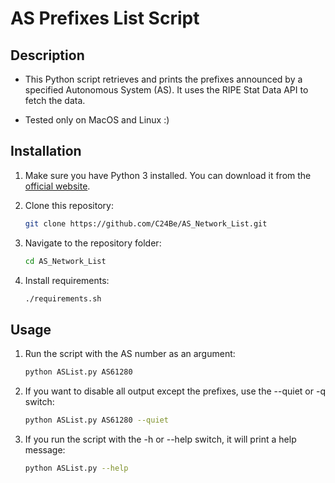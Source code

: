 # AS Prefixes List Script

## Description

* This Python script retrieves and prints the prefixes announced by a specified Autonomous System (AS). It uses the RIPE Stat Data API to fetch the data.

* Tested only on MacOS and Linux :)

## Installation

1. Make sure you have Python 3 installed. You can download it from the [official website](https://www.python.org/downloads/).

2. Clone this repository:

    ```bash
    git clone https://github.com/C24Be/AS_Network_List.git
    ```

3. Navigate to the repository folder:

    ```bash
    cd AS_Network_List
    ```

4. Install requirements:

    ```bash
    ./requirements.sh
    ```

## Usage

1. Run the script with the AS number as an argument:

    ```bash
    python ASList.py AS61280
    ```

2. If you want to disable all output except the prefixes, use the --quiet or -q switch:

    ```bash
    python ASList.py AS61280 --quiet
    ```

3. If you run the script with the -h or --help switch, it will print a help message:

    ```bash
    python ASList.py --help
    ```
